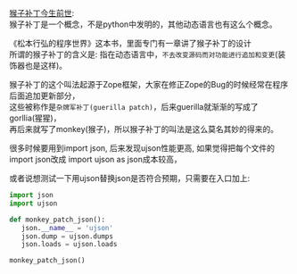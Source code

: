 [猴子补丁今生前世](https://blog.csdn.net/yiliumu/article/details/77986090):    
猴子补丁是一个概念，不是python中发明的，其他动态语言也有这么个概念。

《松本行弘的程序世界》这本书，里面专门有一章讲了猴子补丁的设计      
所谓的猴子补丁的含义是: 指在动态语言中，`不去改变源码而对功能进行追加和变更`(装饰器也是这样)。    

猴子补丁的这个叫法起源于Zope框架，大家在修正Zope的Bug的时候经常在程序后面追加更新部分，  
这些被称作是`杂牌军补丁(guerilla patch)`，后来guerilla就渐渐的写成了gorllia(猩猩)，   
再后来就写了monkey(猴子)，所以猴子补丁的叫法是这么莫名其妙的得来的。      


很多时候要用到import json, 后来发现ujson性能更高, 
如果觉得把每个文件的import json改成 import ujson as json成本较高，

或者说想测试一下用ujson替换json是否符合预期，只需要在入口加上:  
```Python
import json
import ujson

def monkey_patch_json():
   json.__name__ = 'ujson'
   json.dump = ujson.dumps
   json.loads = ujson.loads

monkey_patch_json()
```
